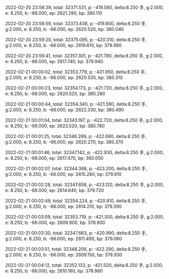 2022-02-20 23:58:39, total: 32371.531, p: -419.590, delta:8.250 手, g:2.000, e: 8.250, b: -66.000, ep: 2621.290, bp: 380.110

2022-02-20 23:58:59, total: 32373.838, p: -419.800, delta:8.250 手, g:2.000, e: 8.250, b: -66.000, ep: 2620.520, bp: 380.040

2022-02-20 23:59:20, total: 32375.095, p: -420.310, delta:8.250 手, g:2.000, e: 8.250, b: -66.000, ep: 2619.610, bp: 379.990

2022-02-20 23:59:41, total: 32357.301, p: -421.780, delta:8.250 手, g:2.000, e: 8.250, b: -66.000, ep: 2617.740, bp: 379.940

2022-02-21 00:00:02, total: 32353.779, p: -421.950, delta:8.250 手, g:2.000, e: 8.250, b: -66.000, ep: 2620.530, bp: 380.310

2022-02-21 00:00:23, total: 32354.173, p: -421.720, delta:8.250 手, g:2.000, e: 8.250, b: -66.000, ep: 2620.520, bp: 380.280

2022-02-21 00:00:44, total: 32354.340, p: -421.590, delta:8.250 手, g:2.000, e: 8.250, b: -66.000, ep: 2622.330, bp: 380.490

2022-02-21 00:01:04, total: 32343.197, p: -422.720, delta:8.250 手, g:2.000, e: 8.250, b: -66.000, ep: 2623.520, bp: 380.780

2022-02-21 00:01:25, total: 32346.289, p: -422.690, delta:8.250 手, g:2.000, e: 8.250, b: -66.000, ep: 2620.270, bp: 380.370

2022-02-21 00:01:46, total: 32347.142, p: -422.930, delta:8.250 手, g:2.000, e: 8.250, b: -66.000, ep: 2617.470, bp: 380.050

2022-02-21 00:02:07, total: 32344.368, p: -423.200, delta:8.250 手, g:2.000, e: 8.250, b: -66.000, ep: 2615.280, bp: 379.810

2022-02-21 00:02:28, total: 32347.658, p: -423.120, delta:8.250 手, g:2.000, e: 8.250, b: -66.000, ep: 2614.640, bp: 379.720

2022-02-21 00:02:49, total: 32354.224, p: -420.910, delta:8.250 手, g:2.000, e: 8.250, b: -66.000, ep: 2614.210, bp: 379.390

2022-02-21 00:03:09, total: 32353.719, p: -421.300, delta:8.250 手, g:2.000, e: 8.250, b: -66.000, ep: 2609.900, bp: 378.900

2022-02-21 00:03:30, total: 32347.663, p: -420.990, delta:8.250 手, g:2.000, e: 8.250, b: -66.000, ep: 2611.490, bp: 379.060

2022-02-21 00:03:51, total: 32348.206, p: -422.290, delta:8.250 手, g:2.000, e: 8.250, b: -66.000, ep: 2609.150, bp: 378.930

2022-02-21 00:04:12, total: 32352.133, p: -421.520, delta:8.250 手, g:2.000, e: 8.250, b: -66.000, ep: 2610.160, bp: 378.960